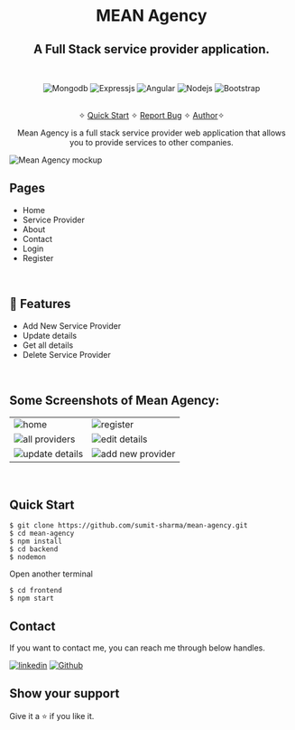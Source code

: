 <h1 align="center">MEAN Agency</h1> 

<h2 align="center">A Full Stack service provider application.</h2>

<br />
<p align="center">
    <img src="https://img.shields.io/badge/MongoDB-4EA94B?style=for-the-badge&logo=mongodb&logoColor=white" alt="Mongodb" />
    <img src="https://img.shields.io/badge/Express.js-000000?style=for-the-badge&logo=express&logoColor=white" alt="Expressjs" />
    <img src="https://img.shields.io/badge/Angular-D6002F?style=for-the-badge&logo=angular&logoColor=white" alt="Angular" />
    <img src="https://img.shields.io/badge/Node.js-339933?style=for-the-badge&logo=nodedotjs&logoColor=white" alt="Nodejs" />
    <img src="https://img.shields.io/badge/Bootstrap-563D7C?style=for-the-badge&logo=bootstrap&logoColor=white" alt="Bootstrap" />
</p>

<p align="center"> 
    <br />&#10023;
    <a href="#Quick-Start">Quick Start</a>   &#10023;    
    <a href="https://github.com/sumit-sharma-02/mean-agency/issues">Report Bug</a>   &#10023;
    <a href="#Contact">Author</a>&#10023;
  </p>

<p align="center"> 
    Mean Agency is a full stack service provider web application that allows you to provide services to other companies. 
</p>

![Mean Agency mockup](https://user-images.githubusercontent.com/52236473/212122213-5bf3b9bc-a8aa-46e6-a99f-0777fd55a0c1.png)
<br />

## Pages
- Home
- Service Provider
- About
- Contact
- Login
- Register
<br />

## 🚀 Features
- Add New Service Provider 
- Update details
- Get all details
- Delete Service Provider
<br />

## Some Screenshots of Mean Agency:
<table>
  <tr>
    <td><img src="https://user-images.githubusercontent.com/52236473/212123167-902fc352-3a49-4aad-9ede-507408e0da12.png" alt="home" /></td>
    <td><img src="https://user-images.githubusercontent.com/52236473/212123170-86124440-1c67-451d-a2ac-f1ad805540aa.png" alt="register" /></td>
  </tr>
  <tr>
    <td><img src="https://user-images.githubusercontent.com/52236473/212123173-8a319446-5a9d-421e-af6a-5f9c3587032d.png" alt="all providers" /></td>
    <td><img src="https://user-images.githubusercontent.com/52236473/212123154-31e0afe5-2581-4f64-9dd2-98a78c84ec69.png" alt="edit details" /></td>
  </tr>
  <tr>
    <td><img src="https://user-images.githubusercontent.com/52236473/212123162-9aeb0ef2-06fb-46b7-8b8e-0b062cbce121.png" alt="update details" /></td>
    <td><img src="https://user-images.githubusercontent.com/52236473/212123163-d7c061fa-664b-40c3-bcb7-e0048bf31ef6.png" alt="add new provider" /></td>
  </tr>
</table>
<br/>

## Quick Start
```shell
$ git clone https://github.com/sumit-sharma/mean-agency.git
$ cd mean-agency
$ npm install
$ cd backend
$ nodemon
```
Open another terminal
```shell
$ cd frontend
$ npm start
```

## Contact
If you want to contact me, you can reach me through below handles.

[![linkedin](https://img.shields.io/badge/Sumit_Sharma-0077B5?style=for-the-badge&logo=linkedin&logoColor=white)](https://www.linkedin.com/in/sumitsharma002/)
[![Github](https://img.shields.io/badge/Sumit_Sharma-20232A?style=for-the-badge&logo=Github&logoColor=white)](https://github.com/sumit-sharma-02/)

## Show your support

Give it a ⭐️ if you like it.

